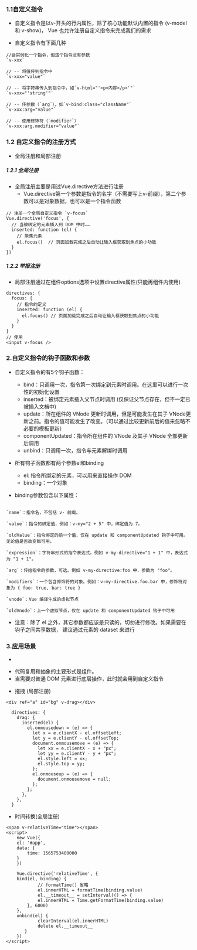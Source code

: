 ### 1.1自定义指令
 * 自定义指令是以v-开头的行内属性，除了核心功能默认内置的指令 (v-model 和 v-show)，
 Vue 也允许注册自定义指令来完成我们的需求

 * 自定义指令有下面几种
```
//会实例化一个指令，但这个指令没有参数 
`v-xxx`
 
// -- 将值传到指令中
`v-xxx="value"`  
 
// -- 将字符串传入到指令中，如`v-html="'<p>内容</p>'"`
`v-xxx="'string'"` 
 
// -- 传参数（`arg`），如`v-bind:class="className"`
`v-xxx:arg="value"` 
 
// -- 使用修饰符（`modifier`）
`v-xxx:arg.modifier="value"` 
```

### 1.2 自定义指令的注册方式
 * 全局注册和局部注册
##### 1.2.1 全局注册
 * 全局注册主要是用过Vue.directive方法进行注册
   - Vue.directive第一个参数是指令的名字（不需要写上v-前缀），第二个参数可以是对象数据，也可以是一个指令函数
```
// 注册一个全局自定义指令 `v-focus`
Vue.directive('focus', {
  // 当被绑定的元素插入到 DOM 中时……
  inserted: function (el) {
    // 聚焦元素
    el.focus()  // 页面加载完成之后自动让输入框获取到焦点的小功能
  }
})
```
##### 1.2.2 举报注册
 * 局部注册通过在组件options选项中设置directive属性(只能再组件内使用)
```
directives: {
  focus: {
    // 指令的定义
    inserted: function (el) {
      el.focus() // 页面加载完成之后自动让输入框获取到焦点的小功能
    }
  }
}
// 使用
<input v-focus />
```
### 2.自定义指令的钩子函数和参数
 * 自定义指令的有5个钩子函数：
    - bind：只调用一次，指令第一次绑定到元素时调用。在这里可以进行一次性的初始化设置
    - inserted：被绑定元素插入父节点时调用 (仅保证父节点存在，但不一定已被插入文档中)
    - update：所在组件的 VNode 更新时调用，但是可能发生在其子 VNode更新之前。指令的值可能发生了改变。（可以通过比较更新前后的值来忽略不必要的模板更新）
    - componentUpdated：指令所在组件的 VNode 及其子 VNode 全部更新后调用
    - unbind：只调用一次，指令与元素解绑时调用
 * 所有钩子函数都有两个参数el和binding
   - el: 指令所绑定的元素，可以用来直接操作 DOM
   - binding：一个对象
 
 * binding参数包含以下属性：
 ```
 
`name`：指令名，不包括 v- 前缀。

`value`：指令的绑定值，例如：v-my="2 + 5" 中，绑定值为 7。

`oldValue`：指令绑定的前一个值，仅在 update 和 componentUpdated 钩子中可用。无论值是否改变都可用。

`expression`：字符串形式的指令表达式。例如 v-my-directive="1 + 1" 中，表达式为 "1 + 1"。

`arg`：传给指令的参数，可选。例如 v-my-directive:foo 中，参数为 "foo"。

`modifiers`：一个包含修饰符的对象。例如：v-my-directive.foo.bar 中，修饰符对象为 { foo: true, bar: true }

`vnode`：Vue 编译生成的虚拟节点

`oldVnode`：上一个虚拟节点，仅在 update 和 componentUpdated 钩子中可用

 ```
  * 注意：除了 el 之外，其它参数都应该是只读的，切勿进行修改。如果需要在钩子之间共享数据，
  建议通过元素的 dataset 来进行

### 3.应用场景
 * 
  - 代码复用和抽象的主要形式是组件。
  - 当需要对普通 DOM 元素进行底层操作，此时就会用到自定义指令

 * 拖拽 (局部注册)
```
<div ref="a" id="bg" v-drag></div>

  directives: {
    drag: {
      inserted(el) {
        el.onmousedown = (e) => {
          let x = e.clientX - el.offsetLeft;
          let y = e.clientY - el.offsetTop;
          document.onmousemove = (e) => {
            let xx = e.clientX - x + "px";
            let yy = e.clientY - y + "px";
            el.style.left = xx;
            el.style.top = yy;
          };
          el.onmouseup = (e) => {
            document.onmousemove = null;
          };
        };
      },
    },
  }
```
* 时间转换(全局注册)
```
<span v-relativeTime="time"></span>
<script>
    new Vue({
    el: '#app',
    data: {
        time: 1565753400000
    }
    })

    Vue.directive('relativeTime', {
    bind(el, binding) {
            // formatTime() 省略
            el.innerHTML = formatTime(binding.value)
            el.__timeout__ = setInterval(() => {
            el.innerHTML = Time.getFormatTime(binding.value)
        }, 6000)
    },
    unbind(el) {
            clearInterval(el.innerHTML)
            delete el.__timeout__
       }
    })
</script>

```
